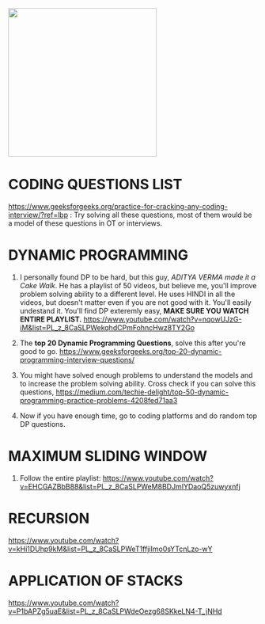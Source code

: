 <img src="https://biomedicalodyssey.blogs.hopkinsmedicine.org/files/2020/02/programming-code-window-GettyImages-1124838925_640.jpg" width="300" height="300">

# CODING QUESTIONS LIST 

https://www.geeksforgeeks.org/practice-for-cracking-any-coding-interview/?ref=lbp : Try solving all these questions, most of them would be a model of these questions in OT or interviews. 

# DYNAMIC PROGRAMMING

1. I personally found DP to be hard, but this guy, *ADITYA VERMA made it a Cake Walk*. He has a playlist of 50 videos, but believe me, you'll improve problem solving ability to a different level. He uses HINDI in all the videos, but doesn't matter even if you are not good with it. You'll easily undestand it. You'll find DP exteremly easy, **MAKE SURE YOU WATCH ENTIRE PLAYLIST.** https://www.youtube.com/watch?v=nqowUJzG-iM&list=PL_z_8CaSLPWekqhdCPmFohncHwz8TY2Go

2. The **top 20 Dynamic Programming Questions**, solve this after you're good to go. https://www.geeksforgeeks.org/top-20-dynamic-programming-interview-questions/

3. You might have solved enough problems to understand the models and to increase the problem solving ability. Cross check if you can solve this questions, 
https://medium.com/techie-delight/top-50-dynamic-programming-practice-problems-4208fed71aa3

4. Now if you have enough time, go to coding platforms and do random top DP questions. 

# MAXIMUM SLIDING WINDOW

1. Follow the entire playlist: https://www.youtube.com/watch?v=EHCGAZBbB88&list=PL_z_8CaSLPWeM8BDJmIYDaoQ5zuwyxnfj

# RECURSION

https://www.youtube.com/watch?v=kHi1DUhp9kM&list=PL_z_8CaSLPWeT1ffjiImo0sYTcnLzo-wY

# APPLICATION OF STACKS

https://www.youtube.com/watch?v=P1bAPZg5uaE&list=PL_z_8CaSLPWdeOezg68SKkeLN4-T_jNHd

